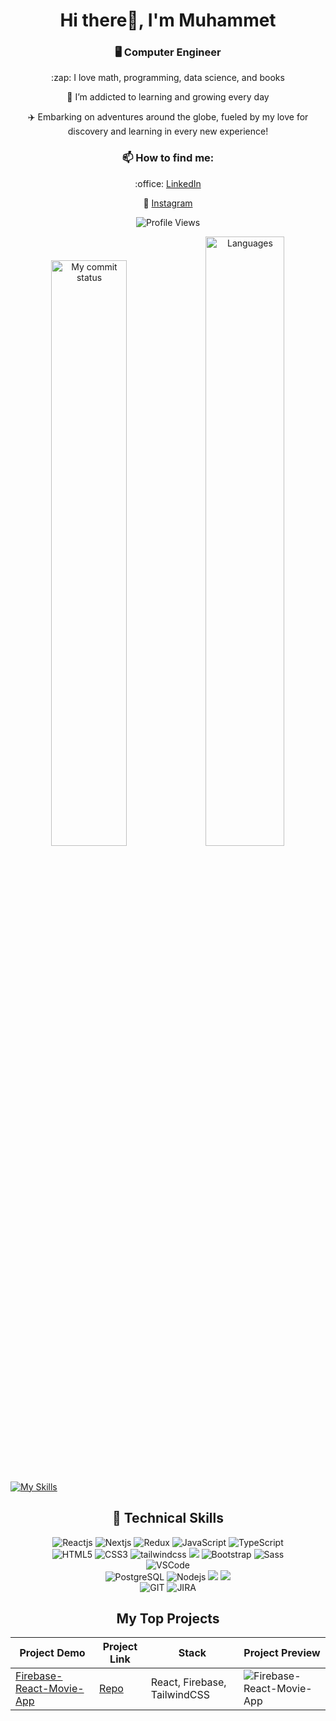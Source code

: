 <h1 align="center">Hi there👋, I'm Muhammet</h1>

<h3 align="center">🖥️ Computer Engineer</h3>

<p align="center">:zap: I love math, programming, data science, and books</p>

<p align="center">🌱 I’m addicted to learning and growing every day</p>

<p align="center">✈️ Embarking on adventures around the globe, fueled by my love for discovery and learning in every new experience!</p>

<h3 align="center">📫 How to find me:</h3>

<p align="center">:office: <a href="www.linkedin.com/in/muhammet-erol">LinkedIn</a></p>
<p align="center">🔗 <a href="https://www.instagram.com/muhammeterl1912/">Instagram</a></p>

<p align="center"><img src="https://komarev.com/ghpvc/?username=muhammeterl1912" alt="Profile Views" /></p>

<p align="center"><img src="https://github-readme-streak-stats.herokuapp.com/?user=muhammeterl1912&theme=chartreuse-dark" alt="My commit status" width="49%" /><img src="https://github-readme-stats.vercel.app/api/top-langs/?username=muhammeterl1912&theme=chartreuse-dark&layout=compact" alt="Languages" width="50%" /></p>

<p align="center"><img src="https://media.giphy.com/media/iIqmM5tTjmpOB9mpbn/giphy.gif" alt=""/></p>
<p align="center"><img src="https://media.giphy.com/media/iIqmM5tTjmpOB9mpbn/giphy.gif" alt=""/></p>

[![My Skills](https://skillicons.dev/icons?i=c,ts,js,html,css,react,redux,nodejs,express,pug,jquery,sass,bootstrap,materialui,styledcomponents,tailwind,sqlite,postgres,vscode,postman,github,wordpress&theme=light&perline=5)](https://skillicons.dev)

<h2 align="center">🚀 Technical Skills</h2>

<div align="center">
  <img src="https://img.shields.io/badge/React-20232A?style=for-the-badge&logo=react&logoColor=61DAFB" alt="Reactjs" />
  <img src="https://img.shields.io/badge/Next-black?style=for-the-badge&logo=next.js&logoColor=white" alt="Nextjs" />
  <img src="https://img.shields.io/badge/redux-%23593d88.svg?style=for-the-badge&logo=redux&logoColor=white" alt="Redux" />
  <img src="https://img.shields.io/badge/JavaScript-323330?style=for-the-badge&logo=javascript&logoColor=F7DF1E" alt="JavaScript" />
  <img src="https://img.shields.io/badge/typescript-%23007ACC.svg?style=for-the-badge&logo=typescript&logoColor=white" alt="TypeScript" />
  <br />
  <img src="https://img.shields.io/badge/HTML5-E34F26?style=for-the-badge&logo=html5&logoColor=white" alt="HTML5" />
  <img src="https://img.shields.io/badge/CSS3-1572B6?style=for-the-badge&logo=css3&logoColor=white" alt="CSS3" />
  <img src="https://img.shields.io/badge/tailwindcss-%2338B2AC.svg?style=for-the-badge&logo=tailwind-css&logoColor=white" alt="tailwindcss" />
  <img src="https://img.shields.io/badge/MUI-%230081CB.svg?style=for-the-badge&logo=mui&logoColor=white" />
  <img src="https://img.shields.io/badge/Bootstrap-563D7C?style=for-the-badge&logo=bootstrap&logoColor=white" alt="Bootstrap" />
  <img src="https://img.shields.io/badge/Sass-CC6699?style=for-the-badge&logo=sass&logoColor=white" alt="Sass" />
  <br />
  <img src="https://img.shields.io/badge/Visual_Studio_Code-0078D4?style=for-the-badge&logo=visual%20studio%20code&logoColor=white" alt="VSCode" />
  <br />
  <img src="https://img.shields.io/badge/PostgreSQL-316192?style=for-the-badge&logo=postgresql&logoColor=white" alt="PostgreSQL" />
  <img src="https://img.shields.io/badge/Node.js-43853D?style=for-the-badge&logo=node.js&logoColor=white" alt="Nodejs" />
  <img src="https://img.shields.io/badge/express.js-%23404d59.svg?style=for-the-badge&logo=express&logoColor=%2361DAFB" />
  <img src="https://img.shields.io/badge/MongoDB-%234ea94b.svg?style=for-the-badge&logo=mongodb&logoColor=white" />
  <br />
  <img src="https://img.shields.io/badge/GIT-E44C30?style=for-the-badge&logo=git&logoColor=white" alt="GIT" />
  <img src="https://img.shields.io/badge/Jira-0052CC?style=for-the-badge&logo=Jira&logoColor=white" alt="JIRA" />
</div>

<h2 align="center">My Top Projects</h2>

<table>
  <thead>
    <tr>
      <th>Project Demo</th>
      <th>Project Link</th>
      <th>Stack</th>
      <th>Project Preview</th>
    </tr>
  </thead>
  <tbody>
    <tr>
      <td><a href="https://merol-firebase-react-movie.netlify.app/">Firebase-React-Movie-App</a></td>
      <td><a href="https://github.com/muhammeterl1912/Firebase-React-Movie-App">Repo</a></td>
      <td>React, Firebase, TailwindCSS</td>
      <td><img src="https://imgflip.com/gif/8pe3zt" alt="Firebase-React-Movie-App" /></td>
    </tr>
  </tbody>
</table>
